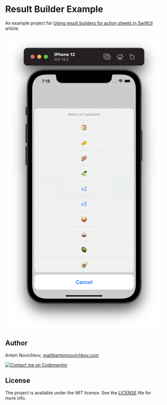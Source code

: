 
# Result Builder Example

An example project for [Using result builders for action sheets in SwiftUI](https://blog.artemnovichkov.com/result-builders) article.

<p align="center", width="10%"/>
  <img src=".github/screenshot.png"/>
</p>


## Author

Artem Novichkov, mail@artemnovichkov.com

[![Contact me on Codementor](https://www.codementor.io/m-badges/artemnovichkov/im-a-cm-b.svg)](https://www.codementor.io/@artemnovichkov?refer=badge)

## License

The project is available under the MIT license. See the [LICENSE](./LICENSE) file for more info.